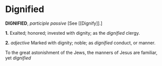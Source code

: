 # Dignified

**DIGNIFIED**, _participle passive_ \[See [[Dignify]].\]

**1.** Exalted; honored; invested with dignity; as the _dignified_ clergy.

**2.** _adjective_ Marked with dignity; noble; as _dignified_ conduct, or manner.

To the great astonishment of the Jews, the manners of Jesus are familiar, yet _dignified_